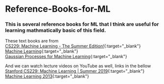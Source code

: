 # Reference-Books-for-ML
### This is several reference books for ML that I think are useful for learning mathmatically basic of this field.

These text books are from  
                          [CS229: Machine Learning - The Summer Edition!](https://cs229.stanford.edu/syllabus-summer2019.html){:target="_blank"}  
                          [Machine Learning](https://www.cs.ubc.ca/~nando/540-2013/lectures.html){:target="_blank"}  
                          [Gaussian Processes for Machine Learning](https://gaussianprocess.org/gpml/chapters/RW.pdf){:target="_blank"}  
                          
And we can watch lecture videos on YouTube as well, links in the bellow  
                          [Stanford CS229: Machine Learning | Summer 2019](https://www.youtube.com/watch?v=KzH1ovd4Ots&list=PLoROMvodv4rNH7qL6-efu_q2_bPuy0adh){:target="_blank"}  
                          [Machine Learning 2013](https://www.youtube.com/watch?v=w2OtwL5T1ow&list=PLE6Wd9FR--EdyJ5lbFl8UuGjecvVw66F6){:target="_blank"}  

